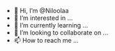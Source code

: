- 👋 Hi, I’m @Niloolaa
- 👀 I’m interested in ...
- 🌱 I’m currently learning ...
- 💞️ I’m looking to collaborate on ...
- 📫 How to reach me ...

<!---
Niloolaa/Niloolaa is a ✨ special ✨ repository because its `README.md` (this file) appears on your GitHub profile.
You can click the Preview link to take a look at your changes.
--->
